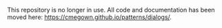 This repository is no longer in use. All code and documentation has been moved here: https://cmegown.github.io/patterns/dialogs/.
